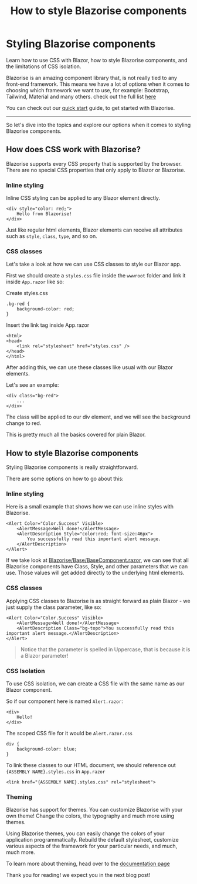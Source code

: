 ﻿---
title: How to style Blazorise components
description: Discover
permalink: /blog/how-to-style-blazorise-components
canonical: /blog/how-to-style-blazorise-components
image-url: /img/blog/2024-08-25/how-to-style-blazorise-components.png
image-title: How to style Blazorise components
author-name: Giorgi
author-image: giorgi
posted-on: Aug 25th, 2024
read-time: 7 min
---

# Styling Blazorise components

Learn how to use CSS with Blazor, how to style Blazorise components, and the limitations of CSS isolation.

Blazorise is an amazing component library that, is not really tied to any front-end framework. This means we have a lot of options when it comes to choosing which framework we want to use, for example: Bootstrap, Tailwind, Material and many others. check out the full list [here](https://blazorise.com/docs/usage/tailwind/)

You can check out our [quick start](https://blazorise.com/docs/start) guide, to get started with Blazorise.

---

So let's dive into the topics and explore our options when it comes to styling Blazorise components.

## How does CSS work with Blazorise?

Blazorise supports every CSS property that is supported by the browser. There are no special CSS properties that only apply to Blazor or Blazorise.

### Inline styling

Inline CSS styling can be applied to any Blazor element directly.

```html|InlineClass
<div style="color: red;">
    Hello from Blazorise!
</div>
```

Just like regular html elements, Blazor elements can receive all attributes such as `style`, `class`, `type`, and so on.

### CSS classes

Let's take a look at how we can use CSS classes to style our Blazor app.

First we should create a `styles.css` file inside the `wwwroot` folder and link it inside `App.razor` like so:

Create styles.css
```css|StylesCss
.bg-red {
    background-color: red;
}
```

Insert the link tag inside App.razor
```html|AppRazor
<html>
<head>
    <link rel="stylesheet" href="styles.css" />
</head>
</html>
```

After adding this, we can use these classes like usual with our Blazor elements.

Let's see an example:
```html|UseClassesCss
<div class="bg-red">
    ...
</div>
```

The class will be applied to our div element, and we will see the background change to red.

This is pretty much all the basics covered for plain Blazor.

## How to style Blazorise components

Styling Blazorise components is really straightforward.

There are some options on how to go about this:

### Inline styling

Here is a small example that shows how we can use inline styles with Blazorise.

```html|BlazoriseInlineStylesExample
<Alert Color="Color.Success" Visible>
    <AlertMessage>Well done!</AlertMessage>
    <AlertDescription Style="color:red; font-size:46px">
        You successfully read this important alert message.
    </AlertDescription>
</Alert>
```

If we take look at [Blazorise/Base/BaseComponent.razor](https://github.com/Megabit/Blazorise/blob/master/Source/Blazorise/Base/BaseComponent.cs#L379), we can see that all Blazorise components have Class, Style, and other parameters that we can use. Those values will get added directly to the underlying html elements. 

### CSS classes

Applying CSS classes to Blazorise is as straight forward as plain Blazor - we just supply the class parameter, like so:

```html|BlazoriseCSSExample
<Alert Color="Color.Success" Visible>
    <AlertMessage>Well done!</AlertMessage>
    <AlertDescription Class="bg-topo">You successfully read this important alert message.</AlertDescription>
</Alert>
```

> Notice that the parameter is spelled in Uppercase, that is because it is a Blazor parameter!

### CSS Isolation

To use CSS isolation, we can create a CSS file with the same name as our Blazor component.

So if our component here is named `Alert.razor`:
```html|IsolationComponent
<div>
    Hello!
</div>
```

The scoped CSS file for it would be `Alert.razor.css`

```css|IsolationComponentCss
div {
    background-color: blue;
}
```

To link these classes to our HTML document, we should reference out `{ASSEMBLY NAME}.styles.css` in `App.razor`

```html|BlazorHtmlStylesLink
<link href="{ASSEMBLY NAME}.styles.css" rel="stylesheet">
```

### Theming

Blazorise has support for themes. You can customize Blazorise with your own theme! Change the colors, the typography and much more using themes.

Using Blazorise themes, you can easily change the colors of your application programmatically. Rebuild the default stylesheet, customize various aspects of the framework for your particular needs, and much, much more.

To learn more about theming, head over to the [documentation page](https://blazorise.com/docs/theming)

Thank you for reading! we expect you in the next blog post!